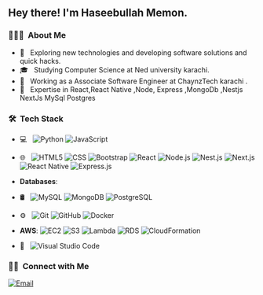 
<h2> Hey there! I'm Haseebullah Memon.</h2>

<h3> 👨🏻‍💻 &nbsp;About Me </h3>

- 🤔 &nbsp; Exploring new technologies and developing software solutions and quick hacks.
- 🎓 &nbsp; Studying Computer Science  at Ned university karachi.
- 💼 &nbsp; Working as a Associate Software Engineer at ChaynzTech karachi  .
- 🌱 &nbsp; Expertise in React,React Native ,Node, Express ,MongoDb ,Nestjs NextJs MySql Postgres


<h3> 🛠 &nbsp;Tech Stack</h3>

- 💻 &nbsp;
  ![Python](https://img.shields.io/badge/-Python-333333?style=flat&logo=python)
  ![JavaScript](https://img.shields.io/badge/-JavaScript-333333?style=flat&logo=javascript)
- 🌐 &nbsp;
  ![HTML5](https://img.shields.io/badge/-HTML5-333333?style=flat&logo=HTML5)
  ![CSS](https://img.shields.io/badge/-CSS-333333?style=flat&logo=CSS3&logoColor=1572B6)
  ![Bootstrap](https://img.shields.io/badge/-Bootstrap-333333?style=flat&logo=bootstrap&logoColor=563D7C)
 ![React](https://img.shields.io/badge/-React-61DAFB?style=flat-square&logo=react&logoColor=black)
  ![Node.js](https://img.shields.io/badge/-Node.js-339933?style=flat-square&logo=node.js&logoColor=white)
  ![Nest.js](https://img.shields.io/badge/-Nest.js-E0234E?style=flat-square&logo=nestjs&logoColor=white)
  ![Next.js](https://img.shields.io/badge/-Next.js-000000?style=flat-square&logo=next.js&logoColor=white)
  ![React Native](https://img.shields.io/badge/-React%20Native-61DAFB?style=flat-square&logo=react&logoColor=black)
  ![Express.js](https://img.shields.io/badge/-Express.js-000000?style=flat-square&logo=express&logoColor=white)
- **Databases**: 
- 🛢 &nbsp;
  ![MySQL](https://img.shields.io/badge/-MySQL-333333?style=flat&logo=mysql)
  ![MongoDB](https://img.shields.io/badge/-MongoDB-333333?style=flat&logo=mongodb)
  ![PostgreSQL](https://img.shields.io/badge/-PostgreSQL-4169E1?style=flat-square&logo=postgresql&logoColor=white)
- ⚙️ &nbsp;
  ![Git](https://img.shields.io/badge/-Git-333333?style=flat&logo=git)
  ![GitHub](https://img.shields.io/badge/-GitHub-333333?style=flat&logo=github)
  ![Docker](https://img.shields.io/badge/-Docker-2496ED?style=flat-square&logo=docker&logoColor=white)
 
 
 - **AWS**: 
  ![EC2](https://img.shields.io/badge/-EC2-232F3E?style=flat-square&logo=amazon-aws&logoColor=white)
  ![S3](https://img.shields.io/badge/-S3-569A31?style=flat-square&logo=amazon-aws&logoColor=white)
  ![Lambda](https://img.shields.io/badge/-Lambda-FF9900?style=flat-square&logo=amazon-aws&logoColor=white)
  ![RDS](https://img.shields.io/badge/-RDS-FF9900?style=flat-square&logo=amazon-aws&logoColor=white)
  ![CloudFormation](https://img.shields.io/badge/-CloudFormation-FF9900?style=flat-square&logo=amazon-aws&logoColor=white)
 
 
  
- 🔧 &nbsp;
  ![Visual Studio Code](https://img.shields.io/badge/-Visual%20Studio%20Code-333333?style=flat&logo=visual-studio-code&logoColor=007ACC)




<h3> 🤝🏻 &nbsp;Connect with Me </h3>

<p align="lift">
<a href="mailto:haseebullahMemon@gmail.com"><img alt="Email" src="https://img.shields.io/badge/Email-HaseebullahMemon?style=flat-square&logo=gmail"></a>
</p>

